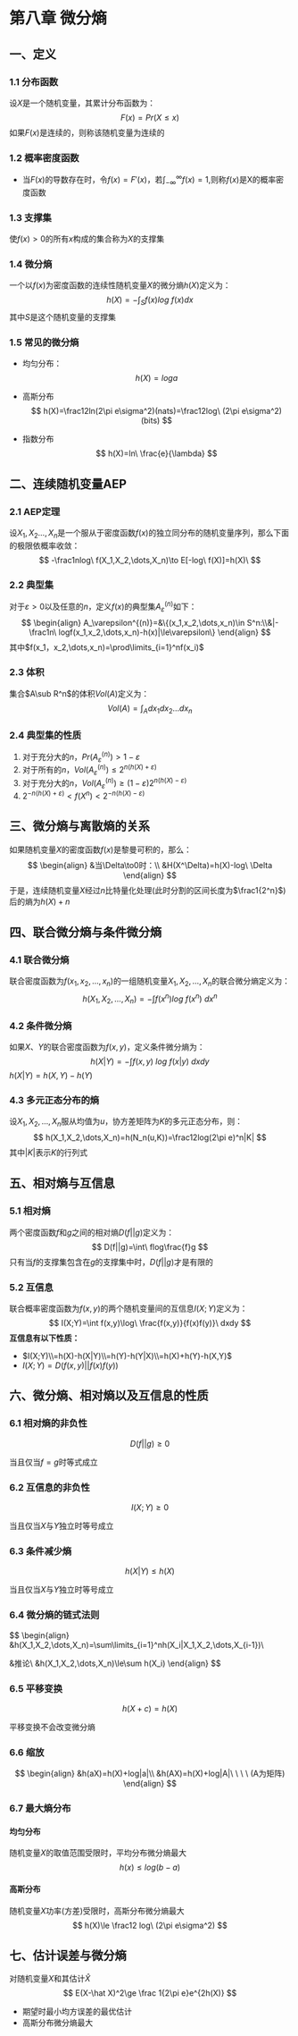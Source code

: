 # 第八章 微分熵



## 一、定义



### 1.1 分布函数

设$X$是一个随机变量，其累计分布函数为：
$$
F(x)=Pr(X\le x)
$$
如果$F(x)$是连续的，则称该随机变量为连续的



### 1.2 概率密度函数

- 当$F(x)$的导数存在时，令$f(x)=F'(x)$，若$\int_{-\infty}^{\infty} f(x)=1$,则称$f(x)$是X的概率密度函数



### 1.3 支撑集

使$f(x)>0$的所有$x$构成的集合称为$X$的支撑集



### 1.4 微分熵

一个以$f(x)$为密度函数的连续性随机变量$X$的微分熵$h(X)$定义为：
$$
h(X)=-\int_S f(x)log\ f(x)dx
$$
其中$S$是这个随机变量的支撑集



### 1.5 常见的微分熵

- 均匀分布：
  $$
  h(X)=loga
  $$

- 高斯分布
  $$
  h(X)=\frac12ln(2\pi e\sigma^2)(nats)=\frac12log\ (2\pi e\sigma^2)(bits)
  $$

- 指数分布
  $$
  h(X)=ln\ \frac{e}{\lambda}
  $$





## 二、连续随机变量AEP



### 2.1 AEP定理

设$X_1,X_2\dots,X_n$是一个服从于密度函数$f(x)$的独立同分布的随机变量序列，那么下面的极限依概率收敛：
$$
-\frac1nlog\ f(X_1,X_2,\dots,X_n)\to E[-log\ f(X)]=h(X)\
$$



### 2.2 典型集

对于$\varepsilon>0$以及任意的$n$，定义$f(x)$的典型集$A_\varepsilon^{(n)}$如下：
$$
\begin{align}
A_\varepsilon^{(n)}=&\{(x_1,x_2,\dots,x_n)\in S^n:\\&|-\frac1n\ logf(x_1,x_2,\dots,x_n)-h(x)|\le\varepsilon\}
\end{align}
$$
其中$f(x_1，x_2,\dots,x_n)=\prod\limits_{i=1}^nf(x_i)$



### 2.3 体积

集合$A\sub R^n$的体积$Vol(A)$定义为：
$$
Vol(A)=\int_Adx_1dx_2\dots dx_n
$$



### 2.4 典型集的性质

1. 对于充分大的$n$，$Pr(A^{(n)}_\varepsilon)>1-\varepsilon$
2. 对于所有的$n$，$Vol(A^{(n)}_\varepsilon)\le 2^{n(h(X)+\varepsilon)}$
3. 对于充分大的$n$，$Vol(A_\varepsilon^{(n)})\ge (1-\varepsilon)2^{n(h(X)-\varepsilon)}$
4. $2^{-n(h(X)+\varepsilon)}<f(X^n)<2^{-n(h(X)-\varepsilon)}$



## 三、微分熵与离散熵的关系



如果随机变量$X$的密度函数$f(x)$是黎曼可积的，那么：
$$
\begin{align}
&当\Delta\to0时：\\
&H(X^\Delta)=h(X)-log\ \Delta
\end{align}
$$
于是，连续随机变量$X$经过$n$比特量化处理(此时分割的区间长度为$\frac1{2^n}$)后的熵为$h(X)+n$



## 四、联合微分熵与条件微分熵



### 4.1 联合微分熵

联合密度函数为$f(x_1,x_2,\dots,x_n)$的一组随机变量$X_1,X_2,\dots,X_n$的联合微分熵定义为：
$$
h(X_1,X_2,\dots,X_n)=-\int f(x^n)log\ f(x^n)\ dx^n
$$


### 4.2 条件微分熵

如果$X、Y$的联合密度函数为$f(x,y)$，定义条件微分熵为：
$$
h(X|Y)=-\int f(x,y)\ log\ f(x|y)\ dxdy
$$
$h(X|Y)=h(X,Y)-h(Y)$



### 4.3 多元正态分布的熵

设$X_1,X_2,\dots,X_n$服从均值为$u$，协方差矩阵为$K$的多元正态分布，则：
$$
h(X_1,X_2,\dots,X_n)=h(N_n(u,K))=\frac12log(2\pi e)^n|K|
$$
其中$|K|$表示$K$的行列式



## 五、相对熵与互信息



### 5.1 相对熵

两个密度函数$f$和$g$之间的相对熵$D(f||g)$定义为：
$$
D(f||g)=\int\ flog\frac{f}g
$$
只有当$f$的支撑集包含在$g$的支撑集中时，$D(f||g)$才是有限的





### 5.2 互信息

联合概率密度函数为$f(x,y)$的两个随机变量间的互信息$I(X;Y)$定义为：
$$
I(X;Y)=\int f(x,y)\log\ \frac{f(x,y)}{f(x)f(y)}\ dxdy
$$
**互信息有以下性质：**

- $I(X;Y)\\=h(X)-h(X|Y)\\=h(Y)-h(Y|X)\\=h(X)+h(Y)-h(X,Y)$
- $I(X;Y)=D(f(x,y)||f(x)f(y))$



## 六、微分熵、相对熵以及互信息的性质



### 6.1 相对熵的非负性

$$
D(f||g)\ge 0
$$

当且仅当$f=g$时等式成立



### 6.2 互信息的非负性

$$
I(X;Y)\ge 0
$$

当且仅当$X$与$Y$独立时等号成立



### 6.3 条件减少熵

$$
h(X|Y)\le h(X)
$$

当且仅当$X$与$Y$独立时等号成立



### 6.4 微分熵的链式法则

$$
\begin{align}
&h(X_1,X_2,\dots,X_n)=\sum\limits_{i=1}^nh(X_i|X_1,X_2,\dots,X_{i-1})\\

&推论\\
&h(X_1,X_2,\dots,X_n)\le\sum h(X_i)
\end{align}
$$



### 6.5 平移变换

$$
h(X+c)=h(X)
$$

平移变换不会改变微分熵



### 6.6 缩放

$$
\begin{align}
&h(aX)=h(X)+log|a|\\
&h(AX)=h(X)+log|A|\ \ \ \ (A为矩阵)
\end{align}
$$



### 6.7 最大熵分布



#### 均匀分布

随机变量$X$的取值范围受限时，平均分布微分熵最大
$$
h(x)\le log(b-a)
$$


#### 高斯分布

随机变量$X$功率(方差)受限时，高斯分布微分熵最大
$$
h(X)\le \frac12 log\ (2\pi e\sigma^2)
$$




## 七、估计误差与微分熵

对随机变量$X$和其估计$\hat X$
$$
E(X-\hat X)^2\ge \frac 1{2\pi e}e^{2h(X)}
$$

- 期望时最小均方误差的最优估计
- 高斯分布微分熵最大


